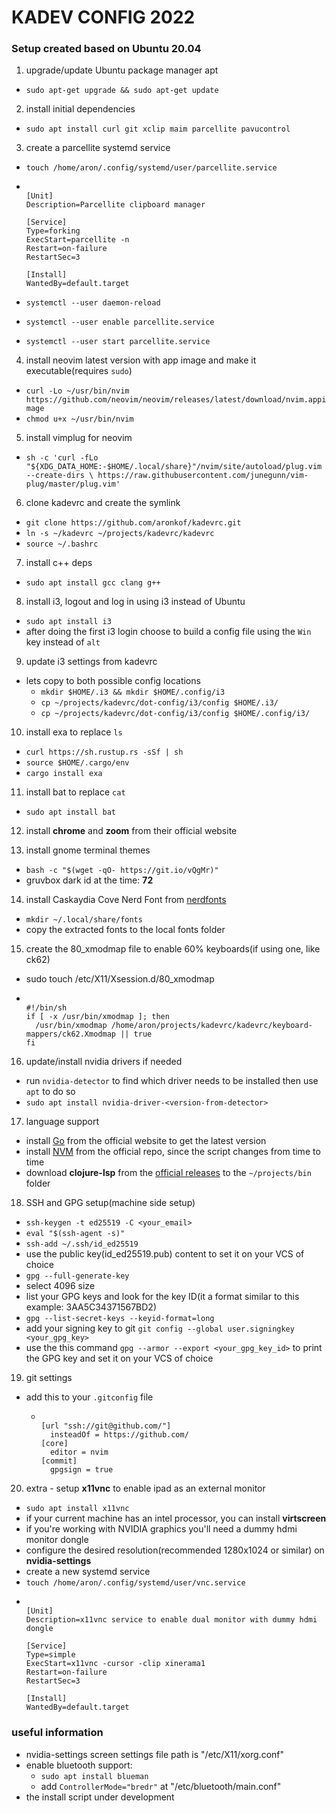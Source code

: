 # KADEV CONFIG 2022
### Setup created based on Ubuntu 20.04

1. upgrade/update Ubuntu package manager apt
  + `sudo apt-get upgrade && sudo apt-get update`

2. install initial dependencies
  + `sudo apt install curl git xclip maim parcellite pavucontrol`

3. create a parcellite systemd service
  + `touch /home/aron/.config/systemd/user/parcellite.service`
  + <pre><code>
    [Unit]
    Description=Parcellite clipboard manager

    [Service]
    Type=forking
    ExecStart=parcellite -n
    Restart=on-failure
    RestartSec=3

    [Install]
    WantedBy=default.target
    </pre></code>

  + `systemctl --user daemon-reload`
  + `systemctl --user enable parcellite.service`
  + `systemctl --user start parcellite.service`

4. install neovim latest version with app image and make it executable(requires `sudo`)
  + `curl -Lo ~/usr/bin/nvim https://github.com/neovim/neovim/releases/latest/download/nvim.appimage`
  + `chmod u+x ~/usr/bin/nvim`

5. install vimplug for neovim
  + `sh -c 'curl -fLo "${XDG_DATA_HOME:-$HOME/.local/share}"/nvim/site/autoload/plug.vim --create-dirs \
       https://raw.githubusercontent.com/junegunn/vim-plug/master/plug.vim'`

6. clone kadevrc and create the symlink
  + `git clone https://github.com/aronkof/kadevrc.git`
  + `ln -s ~/kadevrc ~/projects/kadevrc/kadevrc`
  + `source ~/.bashrc`

7. install c++ deps
  + `sudo apt install gcc clang g++`

8. install i3, logout and log in using i3 instead of Ubuntu
  + `sudo apt install i3`
  + after doing the first i3 login choose to build a config file using the `Win` key instead of `alt`

9. update i3 settings from kadevrc
  + lets copy to both possible config locations
    + `mkdir $HOME/.i3 && mkdir $HOME/.config/i3`
    + `cp ~/projects/kadevrc/dot-config/i3/config $HOME/.i3/`
    + `cp ~/projects/kadevrc/dot-config/i3/config $HOME/.config/i3/`

10. install exa to replace `ls`
  + `curl https://sh.rustup.rs -sSf | sh`
  + `source $HOME/.cargo/env`
  + `cargo install exa`

11. install bat to replace `cat`
  + `sudo apt install bat`

12. install **chrome** and **zoom** from their official website

13. install gnome terminal themes
  + `bash -c "$(wget -qO- https://git.io/vQgMr)"`
  + gruvbox dark id at the time: **72**

14. install Caskaydia Cove Nerd Font from [nerdfonts](https://www.nerdfonts.com/font-downloads)
  + `mkdir ~/.local/share/fonts`
  + copy the extracted fonts to the local fonts folder

15. create the 80_xmodmap file to enable 60% keyboards(if using one, like ck62)
  + sudo touch /etc/X11/Xsession.d/80_xmodmap
  + <pre><code>
    #!/bin/sh
    if [ -x /usr/bin/xmodmap ]; then
      /usr/bin/xmodmap /home/aron/projects/kadevrc/kadevrc/keyboard-mappers/ck62.Xmodmap || true
    fi
    </pre></code>

16. update/install nvidia drivers if needed
  + run `nvidia-detector` to find which driver needs to be installed then use `apt` to do so
  + `sudo apt install nvidia-driver-<version-from-detector>`

17. language support
  + install [Go](https://go.dev/doc/install) from the official website to get the latest version
  + install [NVM](https://github.com/nvm-sh/nvm) from the official repo, since the script changes from time to time
  + download **clojure-lsp** from the [official releases](https://github.com/clojure-lsp/clojure-lsp/releases) to the
  `~/projects/bin` folder

18. SSH and GPG setup(machine side setup)
  + `ssh-keygen -t ed25519 -C <your_email>`
  + `eval "$(ssh-agent -s)"`
  + `ssh-add ~/.ssh/id_ed25519`
  + use the public key(id_ed25519.pub) content to set it on your VCS of choice
  + `gpg --full-generate-key`
  + select 4096 size
  + list your GPG keys and look for the key ID(it a format similar to this example: 3AA5C34371567BD2)
  + `gpg --list-secret-keys --keyid-format=long`
  + add your signing key to git `git config --global user.signingkey <your_gpg_key>`
  + use the this command `gpg --armor --export <your_gpg_key_id>` to print the GPG key and set it on your VCS of choice

19. git settings
  + add this to your `.gitconfig` file
    - <pre><code>
      [url "ssh://git@github.com/"]
        insteadOf = https://github.com/
      [core]
        editor = nvim
      [commit]
        gpgsign = true
      </pre></code>

20. extra - setup **x11vnc** to enable ipad as an external monitor
  + `sudo apt install x11vnc`
  + if your current machine has an intel processor, you can install **virtscreen**
  + if you're working with NVIDIA graphics you'll need a dummy hdmi monitor dongle
  + configure the desired resolution(recommended 1280x1024 or similar) on **nvidia-settings**
  + create a new systemd service
  + `touch /home/aron/.config/systemd/user/vnc.service`
  + <pre><code>
    [Unit]
    Description=x11vnc service to enable dual monitor with dummy hdmi dongle

    [Service]
    Type=simple
    ExecStart=x11vnc -cursor -clip xinerama1
    Restart=on-failure
    RestartSec=3

    [Install]
    WantedBy=default.target
    </pre></code>

### useful information
  * nvidia-settings screen settings file path is "/etc/X11/xorg.conf"
  * enable bluetooth support:
    + `sudo apt install blueman`
    + add `ControllerMode="bredr"` at "/etc/bluetooth/main.conf"
  * the install script under development
